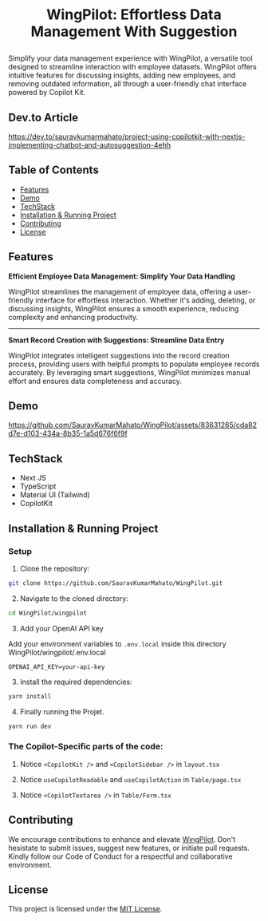 # <p align="center">WingPilot: Effortless Data Management With Suggestion</p>

Simplify your data management experience with WingPilot, a versatile tool designed to streamline interaction with employee datasets. WingPilot offers intuitive features for discussing insights, adding new employees, and removing outdated information, all through a user-friendly chat interface powered by Copilot Kit.


## Dev.to Article
https://dev.to/sauravkumarmahato/project-using-copilotkit-with-nextjs-implementing-chatbot-and-autosuggestion-4ehh

## Table of Contents

- [Features](#features)
- [Demo](#demo)
- [TechStack](#techstack)
- [Installation & Running Project](#installation--running-project)
- [Contributing](#contributing)
- [License](#license)

## Features

**Efficient Employee Data Management: Simplify Your Data Handling**

WingPilot streamlines the management of employee data, offering a user-friendly interface for effortless interaction. Whether it's adding, deleting, or discussing insights, WingPilot ensures a smooth experience, reducing complexity and enhancing productivity.

---

**Smart Record Creation with Suggestions: Streamline Data Entry**

WingPilot integrates intelligent suggestions into the record creation process, providing users with helpful prompts to populate employee records accurately. By leveraging smart suggestions, WingPilot minimizes manual effort and ensures data completeness and accuracy.


## Demo
<!-- demo link -->

https://github.com/SauravKumarMahato/WingPilot/assets/83631265/cda82d7e-d103-434a-8b35-1a5d676f6f9f

## TechStack

- Next JS
- TypeScript
- Material UI (Tailwind)
- CopilotKit


## Installation & Running Project

### Setup

1. Clone the repository:

```bash
git clone https://github.com/SauravKumarMahato/WingPilot.git
```

2. Navigate to the cloned directory:

```bash
cd WingPilot/wingpilot
```

3. Add your OpenAI API key

Add your environment variables to `.env.local` inside this directory WingPilot/wingpilot/.env.local 

```
OPENAI_API_KEY=your-api-key
```

3. Install the required dependencies:

```bash
yarn install 
```


4. Finally running the Projet. 

```bash
yarn run dev
```

### The Copilot-Specific parts of the code:

1. Notice `<CopilotKit />` and `<CopilotSidebar />` in `layout.tsx`

2. Notice `useCopilotReadable`  and `useCopilotAction` in `Table/page.tsx` 

3. Notice  `<CopilotTextarea />` in `Table/Form.tsx`

## Contributing

We encourage contributions to enhance and elevate [WingPilot](https://github.com/SauravKumarMahato/WingPilot.git). Don't hesistate to submit issues, suggest new features, or initiate pull requests. Kindly follow our Code of Conduct for a respectful and collaborative environment.

## License

This project is licensed under the [MIT License](/LICENSE).

